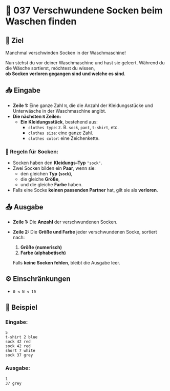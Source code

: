 # 🧦 037 Verschwundene Socken beim Waschen finden

## 🎯 Ziel
Manchmal verschwinden Socken in der Waschmaschine!  

Nun stehst du vor deiner Waschmaschine und hast sie geleert. Während du die Wäsche sortierst, möchtest du wissen,  
**ob Socken verloren gegangen sind und welche es sind**.

## 📥 Eingabe
- **Zeile 1:** Eine ganze Zahl `N`, die die Anzahl der Kleidungsstücke und Unterwäsche in der Waschmaschine angibt.
- **Die nächsten `N` Zeilen:**  
  - **Ein Kleidungsstück**, bestehend aus:
    - `clothes type`: z. B. `sock`, `pant`, `t-shirt`, etc.
    - `clothes size`: eine ganze Zahl.
    - `clothes color`: eine Zeichenkette.

### 🧦 Regeln für Socken:
- Socken haben den **Kleidungs-Typ** `"sock"`.
- Zwei Socken bilden ein **Paar**, wenn sie:
  - den gleichen **Typ (`sock`)**,
  - die gleiche **Größe**,
  - und die gleiche **Farbe** haben.
- Falls eine Socke **keinen passenden Partner** hat, gilt sie als **verloren**.

## 📤 Ausgabe
- **Zeile 1:** Die **Anzahl** der verschwundenen Socken.
- **Zeile 2:** Die **Größe und Farbe** jeder verschwundenen Socke, sortiert nach:
  1. **Größe (numerisch)**
  2. **Farbe (alphabetisch)**  

  Falls **keine Socken fehlen**, bleibt die Ausgabe leer.

## ⚙️ Einschränkungen
- `0 ≤ N ≤ 10`

## 📌 Beispiel

### Eingabe:
```
5
t-shirt 2 blue
sock 42 red
sock 42 red
short 7 white
sock 37 grey
```

### Ausgabe:
```
1
37 grey
```
